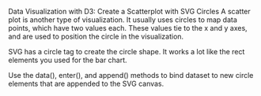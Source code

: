 Data Visualization with D3: Create a Scatterplot with SVG Circles
A scatter plot is another type of visualization. It usually uses circles to map data points, which have two values each. These values tie to the x and y axes, and are used to position the circle in the visualization.

SVG has a circle tag to create the circle shape. It works a lot like the rect elements you used for the bar chart.


Use the data(), enter(), and append() methods to bind dataset to new circle elements that are appended to the SVG canvas.

```

```